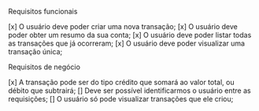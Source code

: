 Requisitos funcionais

[x] O usuário deve poder criar uma nova transação;
[x] O usuário deve poder obter um resumo da sua conta;
[x] O usuário deve poder listar todas as transações que já ocorreram;
[x] O usuário deve poder visualizar uma transação única;

Requisitos de negócio

[x] A transação pode ser do tipo crédito que somará ao valor total,
ou débito que subtrairá;
[] Deve ser possível identificarmos o usuário entre as requisições;
[] O usuário só pode visualizar transações que ele criou;

